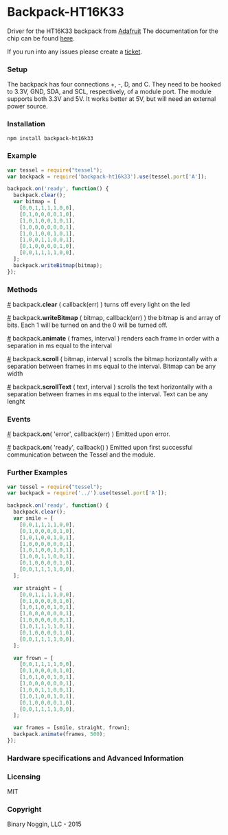 # Backpack-HT16K33
Driver for the HT16K33 backpack from [Adafruit](https://learn.adafruit.com/adafruit-led-backpack/1-2-8x8-matrix) The documentation for the chip can be found [here](http://www.adafruit.com/datasheets/ht16K33v110.pdf).

If you run into any issues please create a [ticket](https://github.com/BinaryNoggin/backpack-ht16k33/issues).

### Setup
  The backpack has four connections +, -, D, and C. They need to be hooked to 3.3V, GND, SDA, and SCL, respectively, of a module port. The module supports both 3.3V and 5V. It works better at 5V, but will need an external power source.

### Installation
```sh
npm install backpack-ht16k33
```

### Example
```js
var tessel = require("tessel");
var backpack = require('backpack-ht16k33').use(tessel.port['A']);

backpack.on('ready', function() {
  backpack.clear();
  var bitmap = [
    [0,0,1,1,1,1,0,0],
    [0,1,0,0,0,0,1,0],
    [1,0,1,0,0,1,0,1],
    [1,0,0,0,0,0,0,1],
    [1,0,1,0,0,1,0,1],
    [1,0,0,1,1,0,0,1],
    [0,1,0,0,0,0,1,0],
    [0,0,1,1,1,1,0,0],
  ];
  backpack.writeBitmap(bitmap);
});

```

### Methods
&#x20;<a href="#api-backpack-clear-callback-err" name="api-backpack-clear-callback-err">#</a> backpack<b>.clear</b> ( callback(err) ) turns off every light on the led

&#x20;<a href="#api-backpack-writeBitmap-bitmap-callback-err" name="api-backpack-writeBitmap-bitmap-callback-err">#</a> backpack<b>.writeBitmap</b> ( bitmap, callback(err) ) the bitmap is and array of bits. Each 1 will be turned on and the 0 will be turned off.

&#x20;<a href="#api-backpack-animate-callback-err" name="api-backpack-animate-callback-err">#</a> backpack<b>.animate</b> ( frames, interval ) renders each frame in order with a separation in ms equal to the interval

&#x20;<a href="#api-backpack-scroll-callback-err" name="api-backpack-scroll-callback-err">#</a> backpack<b>.scroll</b> ( bitmap, interval ) scrolls the bitmap horizontally with a separation between frames in ms equal to the interval. Bitmap can be any width

&#x20;<a href="#api-backpack-scrolltext-callback-err" name="#api-backpack-scrolltext-callback-err">#</a> backpack<b>.scrollText</b> ( text, interval ) scrolls the text horizontally with a separation between frames in ms equal to the interval. Text can be any lenght

### Events
&#x20;<a href="#api-backpack-on-error-callback-err-Emitted-upon-error" name="api-backpack-on-error-callback-err-Emitted-upon-error">#</a> backpack<b>.on</b>( 'error', callback(err) ) Emitted upon error.

&#x20;<a href="#api-backpack-on-ready-callback-Emitted-upon-first-successful-communication-between-the-Tessel-and-the-module" name="api-backpack-on-ready-callback-Emitted-upon-first-successful-communication-between-the-Tessel-and-the-module">#</a> backpack<b>.on</b>( 'ready', callback() ) Emitted upon first successful communication between the Tessel and the module.

### Further Examples
```js
var tessel = require("tessel");
var backpack = require('../').use(tessel.port['A']);

backpack.on('ready', function() {
  backpack.clear();
  var smile = [
    [0,0,1,1,1,1,0,0],
    [0,1,0,0,0,0,1,0],
    [1,0,1,0,0,1,0,1],
    [1,0,0,0,0,0,0,1],
    [1,0,1,0,0,1,0,1],
    [1,0,0,1,1,0,0,1],
    [0,1,0,0,0,0,1,0],
    [0,0,1,1,1,1,0,0],
  ];

  var straight = [
    [0,0,1,1,1,1,0,0],
    [0,1,0,0,0,0,1,0],
    [1,0,1,0,0,1,0,1],
    [1,0,0,0,0,0,0,1],
    [1,0,0,0,0,0,0,1],
    [1,0,1,1,1,1,0,1],
    [0,1,0,0,0,0,1,0],
    [0,0,1,1,1,1,0,0],
  ];

  var frown = [
    [0,0,1,1,1,1,0,0],
    [0,1,0,0,0,0,1,0],
    [1,0,1,0,0,1,0,1],
    [1,0,0,0,0,0,0,1],
    [1,0,0,1,1,0,0,1],
    [1,0,1,0,0,1,0,1],
    [0,1,0,0,0,0,1,0],
    [0,0,1,1,1,1,0,0],
  ];

  var frames = [smile, straight, frown];
  backpack.animate(frames, 500);
});

```

### Hardware specifications and Advanced Information

### Licensing
MIT

### Copyright
Binary Noggin, LLC - 2015
